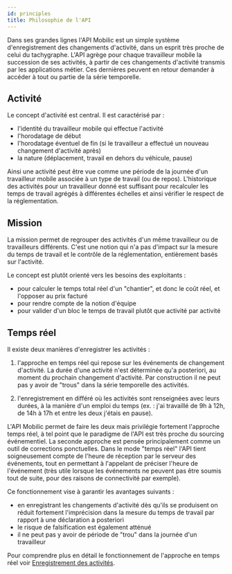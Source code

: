 ```yaml
---
id: principles
title: Philosophie de l'API
---
```


Dans ses grandes lignes l'API Mobilic est un simple système d'enregistrement des changements d'activité, dans un esprit très proche de celui du tachygraphe. L'API agrège pour chaque travailleur mobile la succession de ses activités, à partir de ces changements d'activité transmis par les applications métier. Ces dernières peuvent en retour demander à accéder à tout ou partie de la série temporelle.

## Activité

Le concept d'activité est central. Il est caractérisé par :

- l'identité du travailleur mobile qui effectue l'activité
- l'horodatage de début
- l'horodatage éventuel de fin (si le travailleur a effectué un nouveau changement d'activité après)
- la nature (déplacement, travail en dehors du véhicule, pause)

Ainsi une activité peut être vue comme une période de la journée d'un travailleur mobile associée à un type de travail (ou de repos). L'historique des activités pour un travailleur donné est suffisant pour recalculer les temps de travail agrégés à différentes échelles et ainsi vérifier le respect de la réglementation.

## Mission

La mission permet de regrouper des activités d'un même travailleur ou de travailleurs différents. C'est une notion qui n'a pas d'impact sur la mesure du temps de travail et le contrôle de la réglementation, entièrement basés sur l'activité.

Le concept est plutôt orienté vers les besoins des exploitants :

- pour calculer le temps total réel d'un "chantier", et donc le coût réel, et l'opposer au prix facturé
- pour rendre compte de la notion d'équipe
- pour valider d'un bloc le temps de travail plutôt que activité par activité

## Temps réel

Il existe deux manières d'enregistrer les activités :

1. l'approche en temps réel qui repose sur les événements de changement d'activité. La durée d'une activité n'est déterminée qu'a posteriori, au moment du prochain changement d'activité. Par construction il ne peut pas y avoir de "trous" dans la série temporelle des activités.

2. l'enregistrement en différé où les activités sont renseignées avec leurs durées, à la manière d'un emploi du temps (ex. : j'ai travaillé de 9h à 12h, de 14h à 17h et entre les deux j'étais en pause).

L'API Mobilic permet de faire les deux mais privilégie fortement l'approche temps réel, à tel point que le paradigme de l'API est très proche du sourcing événementiel. La seconde approche est pensée principalement comme un outil de corrections ponctuelles. Dans le mode "temps réel" l'API tient soigneusement compte de l'heure de réception par le serveur des événements, tout en permettant à l'appelant de préciser l'heure de l'événement (très utile lorsque les événements ne peuvent pas être soumis tout de suite, pour des raisons de connectivité par exemple).

Ce fonctionnement vise à garantir les avantages suivants :

- en enregistrant les changements d'activité dès qu'ils se produisent on réduit fortement l'imprécision dans la mesure du temps de travail par rapport à une déclaration a posteriori
- le risque de falsification est également atténué
- il ne peut pas y avoir de période de "trou" dans la journée d'un travailleur

Pour comprendre plus en détail le fonctionnement de l'approche en temps réel voir [Enregistrement des activités](push-activity.md).
